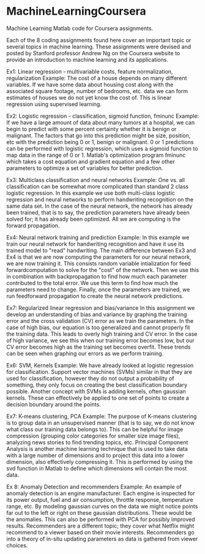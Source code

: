 # MachineLearningCoursera
Machine Learning Matlab code for Coursera assignments.

Each of the 8 coding assignments found here cover an important topic or several topics in machine learning.
These assignments were devised and posted by Stanford professor Andrew Ng on the Coursera website to provide
an introduction to machine learning and its applications.

Ex1: Linear regression - multivariable costs, feature normalization, regularization
     Example: The cost of a house depends on many different variables. If we have some data about housing
     cost along with the associated square footage, number of bedrooms, etc. data we can form estimates of 
     houses we do not yet know the cost of. This is linear regression using supervised learning.
     
Ex2: Logistic regression - classification, sigmoid function, fminunc
     Example: If we have a large amount of data about many tumors at a hospital, we can begin to predict with
     some percent certainty whether it is benign or malignant. The factors that go into this prediction
     might be size, position, etc with the prediction being 0 or 1, benign or malignant. 0 or 1 predictions
     can be performed with logistic regression, which uses a sigmoid function to map data in the range of 0
     or 1. Matlab's optimization program fminunc which takes a cost equation and gradient equation and a few
     other parameters to optimize a set of variables for better prediction.
     
Ex3: Multiclass classification and neural networks
     Example: One vs. all classification can be somewhat more complicated than standard 2 class logistic
     regression. In this example we use both multi-class logistic regression and neural networks to perform
     handwriting recognition on the same data set. In the case of the neural network, the network has already
     been trained, that is to say, the prediction parameters have already been solved for; it has already 
     been optimized. All we are computing is the forward propagation.
     
Ex4: Neural network training and prediction
     Example: In this example we train our neural network for handwriting recognition and have it use its
     trained model to "read" handwriting. The main difference between Ex3 and Ex4 is that we are now 
     computing the parameters for our neural network, we are now training it. This consists random variable
     intialization for feed forwardcomputation to solve for the "cost" of the network. Then we use this 
     in combination with backpropagation to find how much each parameter contributed to the total error.
     We use this term to find how much the parameters need to change. Finally, once the parameters are
     trained, we run feedforward propagation to create the neural network predictions.
     
Ex7: Regularized linear regression and bias/variance
     In this assignment we develop an understanding of bias and variance by graphing the training error
     and the cross validation (CV) error as we train the parameters. In the case of high bias, our equation is too
     generalized and cannot properly fit the training data. This leads to overly high training and CV error.
     In the case of high variance, we see this when our training error becomes low, but our CV error becomes high
     as the training set becomes overfit. These trends can be seen when graphing our errors as we perform training.
     
Ex6: SVM, Kernels
     Example: We have already looked at logistic regression for classification. Support vector machines (SVMs)
     similar in that they are used for classification, however they do not output a probability of something, 
     they only focus on creating the best classification boundary possible. Another concept with SVMs is adding
     kernels, often gaussian kernels. These can effectively be applied to one set of points to create a 
     decision boundary around the points.
 
Ex7: K-means clustering, PCA
     Example: The purpose of K-means clustering is to group data in an unsupervised manner (that is to say, we do
     not know what class our training data belongs to). This can be helpful for image compression (grouping color
     categories for smaller size image files), analyzing news stories to find trending topics, etc. Principal
     Component Analysis is another machine learning technique that is used to take data with a large number of
     dimensions and to project this data into a lower dimension, also effectively compressing it. This is
     performed by using the svd function in Matlab to define which dimensions will contain the most data.
     
Ex 8: Anomaly Detection and recommenders
     Example: An example of anomaly detection is an engine manufacturer. Each engine is inspected for its 
     power output, fuel and air consumption, throttle response, temperature range, etc. By modeling gaussian curves
     on the data we might notice points far out to the left or right on these gaussian distributions. These would
     be the anomalies. This can also be performed with PCA for possibly improved results. 
          Recommenders are a different topic; they cover what Netflix might recommend to a viewer based on their
     movie interests. Recommenders go into a theory of in-situ updating parameters as data is gathered from viewer
     choices.
     

